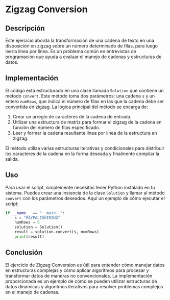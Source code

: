 # Zigzag Conversion

## Descripción

Este ejercicio aborda la transformación de una cadena de texto en una disposición en zigzag sobre un número determinado de filas, para luego leerla línea por línea. Es un problema común en entrevistas de programación que ayuda a evaluar el manejo de cadenas y estructuras de datos.

## Implementación

El código está estructurado en una clase llamada `Solution` que contiene un método `convert`. Este método toma dos parámetros: una cadena `s` y un entero `numRows`, que indica el número de filas en las que la cadena debe ser convertida en zigzag. La lógica principal del método se encarga de:

1. Crear un arreglo de caracteres de la cadena de entrada.
2. Utilizar una estructura de matriz para formar el zigzag de la cadena en función del número de filas especificado.
3. Leer y formar la cadena resultante línea por línea de la estructura en zigzag.

El método utiliza varias estructuras iterativas y condicionales para distribuir los caracteres de la cadena en la forma deseada y finalmente compilar la salida.

## Uso

Para usar el script, simplemente necesitas tener Python instalado en tu sistema. Puedes crear una instancia de la clase `Solution` y llamar al método `convert` con los parámetros deseados. Aquí un ejemplo de cómo ejecutar el script:

```python
if __name__ == "__main__":
    s = "PAYPALISHIRING"
    numRows = 6
    solution = Solution()
    result = solution.convert(s, numRows)
    print(result)
```

## Conclusión

El ejercicio de Zigzag Conversion es útil para entender cómo manejar datos en estructuras complejas y cómo aplicar algoritmos para procesar y transformar datos de maneras no convencionales. La implementación proporcionada es un ejemplo de cómo se pueden utilizar estructuras de datos dinámicas y algoritmos iterativos para resolver problemas complejos en el manejo de cadenas.
